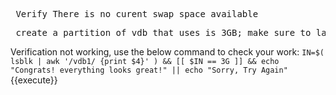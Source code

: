 <pre> Verify There is no curent swap space available </pre>

<pre> create a partition of vdb that uses is 3GB; make sure to label the device correctly to use the swap type </pre>

Verification not working, use the below command to check your work:
`IN=$( lsblk | awk '/vdb1/ {print $4}' ) && [[ $IN == 3G ]] && echo "Congrats! everything looks great!" || echo "Sorry, Try Again"`{{execute}}
